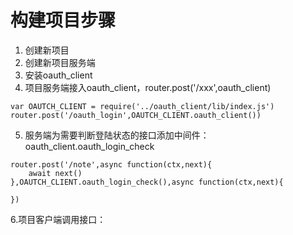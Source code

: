 # 构建项目步骤

1. 创建新项目
2. 创建新项目服务端
3. 安装oauth_client
4. 项目服务端接入oauth_client，router.post('/xxx',oauth_client)

```
var OAUTCH_CLIENT = require('../oauth_client/lib/index.js')
router.post('/oauth_login',OAUTCH_CLIENT.oauth_client())
```

5. 服务端为需要判断登陆状态的接口添加中间件：oauth_client.oauth_login_check
```
router.post('/note',async function(ctx,next){
    await next()
},OAUTCH_CLIENT.oauth_login_check(),async function(ctx,next){
	
})
```

6.项目客户端调用接口：

